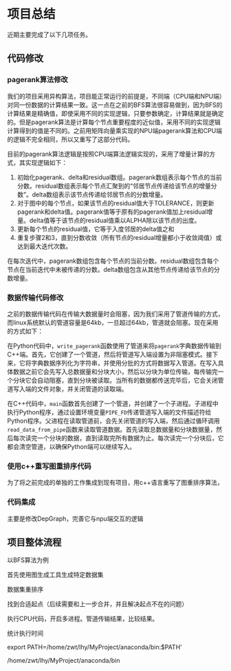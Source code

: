 

# 项目总结

近期主要完成了以下几项任务。

## 代码修改

### pagerank算法修改

我们的项目采用异构算法，项目能正常运行的前提是，不同端（CPU端和NPU端）对同一份数据的计算结果一致。这一点在之前的BFS算法很容易做到，因为BFS的计算结果是精确值，即使采用不同的实现逻辑，只要参数确定，计算结果就是确定的。但是pagerank算法是计算每个节点重要程度的近似值，采用不同的实现逻辑计算得到的值是不同的。之前用矩阵向量乘实现的NPU端pagerank算法和CPU端的逻辑不完全相同，所以又重写了这部分代码。

目前的pagerank算法逻辑是按照CPU端算法逻辑实现的，采用了增量计算的方式，其实现逻辑如下：

1. 初始化pagerank、delta和residual数组。pagerank数组表示每个节点的当前分数。residual数组表示每个节点汇聚到的“邻居节点传递给该节点的增量分数”。delta数组表示该节点传递给邻居节点的分数增量。
2. 对于图中的每个节点，如果该节点的residual值大于TOLERANCE，则更新pagerank和delta值。pagerank值等于原有的pagerank值加上residual增量。delta值等于该节点的residual值乘以ALPHA除以该节点的出度。
3. 更新每个节点的residual值，它等于入度邻居的delta值之和
4. 重复步骤2和3，直到分数收敛（所有节点的residual增量都小于收敛阈值）或达到最大迭代次数。

在每次迭代中，pagerank数组包含每个节点的当前分数。residual数组包含每个节点在当前迭代中未被传递的分数。delta数组包含从其他节点传递给该节点的分数增量。

### 数据传输代码修改

之前的数据传输代码在传输大数据量时会阻塞，因为我们采用了管道传输的方式，而linux系统默认的管道容量是64kb，一旦超过64kb，管道就会阻塞。现在采用的方式如下：

在Python代码中，`write_pagerank`函数使用了管道来将`pagerank`字典数据传输到C++端。首先，它创建了一个管道，然后将管道写入端设置为非阻塞模式。接下来，它将字典数据序列化为字符串，并使用分批的方式将数据写入管道。在写入具体数据之前它会先写入总数据量和分块大小，然后以分块为单位传输，每传输完一个分块它会自动阻塞，直到分块被读取。当所有的数据都传送完毕后，它会关闭管道写入端的文件对象，并关闭管道的读取端。

在C++代码中，`main`函数首先创建了一个管道，并创建了一个子进程。子进程中执行Python程序，通过设置环境变量`PIPE_FD`传递管道写入端的文件描述符给Python程序。父进程在读取管道前，会先关闭管道的写入端，然后通过循环调用`read_data_from_pipe`函数来读取管道数据。首先读取总数据量和分块数据量，然后每次读完一个分块的数据，直到读取完所有数据为止。每次读完一个分块后，它都会清空管道，以确保Python端可以继续写入。

### 使用c++重写图重排序代码

为了将之前完成的单独的工作集成到现有项目，用c++语言重写了图重排序算法，

### 代码集成

主要是修改DepGraph，完善它与npu端交互的逻辑

## 项目整体流程

以BFS算法为例

首先使用图生成工具生成特定数据集

数据集重排序

找到合适起点（后续需要和上一步合并，并且解决起点不在的问题）

执行CPU代码，开启多进程。管道传输结果，比较结果。

统计执行时间

export PATH=/home/zwt/lhy/MyProject/anaconda/bin:$PATH'

/home/zwt/lhy/MyProject/anaconda/bin
